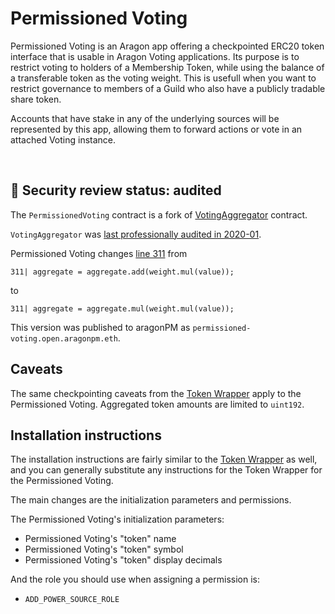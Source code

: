 # Permissioned Voting

Permissioned Voting is an Aragon app offering a checkpointed ERC20 token interface that is usable in Aragon Voting applications. Its purpose is to restrict voting to holders of a Membership Token, while using the balance of a transferable token as the voting weight. This is usefull when you want to restrict governance to members of a Guild who also have a publicly tradable share token.

Accounts that have stake in any of the underlying sources will be represented by this app, allowing them to forward actions or vote in an attached Voting instance.

<br>

## 🚨 Security review status: audited

The `PermissionedVoting` contract is a fork of [VotingAggregator](https://github.com/aragonone/voting-connectors/blob/master/apps/voting-aggregator/contracts/VotingAggregator.sol#L311) contract. 

`VotingAggregator` was [last professionally audited in 2020-01](../../AUDIT.md).

Permissioned Voting changes [line 311](https://github.com/aragonone/voting-connectors/blob/master/apps/voting-aggregator/contracts/VotingAggregator.sol#L311) from

```
311| aggregate = aggregate.add(weight.mul(value));
```
to
```
311| aggregate = aggregate.mul(weight.mul(value));
```


This version was published to aragonPM as `permissioned-voting.open.aragonpm.eth`.

## Caveats

The same checkpointing caveats from the [Token Wrapper](../token-wrapper/) apply to the Permissioned Voting. Aggregated token amounts are limited to `uint192`.

## Installation instructions

The installation instructions are fairly similar to the [Token Wrapper](../token-wrapper) as well, and you can generally substitute any instructions for the Token Wrapper for the Permissioned Voting.

The main changes are the initialization parameters and permissions.

The Permissioned Voting's initialization parameters:

- Permissioned Voting's "token" name
- Permissioned Voting's "token" symbol
- Permissioned Voting's "token" display decimals

And the role you should use when assigning a permission is:

- `ADD_POWER_SOURCE_ROLE`
